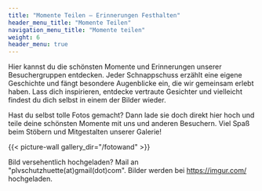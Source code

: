 ```yaml
---
title: "Momente Teilen – Erinnerungen Festhalten"
header_menu_title: "Momente Teilen"
navigation_menu_title: "Momente teilen"
weight: 6
header_menu: true
---
```


Hier kannst du die schönsten Momente und Erinnerungen unserer Besuchergruppen entdecken. Jeder Schnappschuss erzählt eine eigene Geschichte und fängt besondere Augenblicke ein, die wir gemeinsam erlebt haben. Lass dich inspirieren, entdecke vertraute Gesichter und vielleicht findest du dich selbst in einem der Bilder wieder.

Hast du selbst tolle Fotos gemacht? Dann lade sie doch direkt hier hoch und teile deine schönsten Momente mit uns und anderen Besuchern. Viel Spaß beim Stöbern und Mitgestalten unserer Galerie!

{{< picture-wall gallery_dir="/fotowand" >}}

Bild versehentlich hochgeladen? Mail an "plvschutzhuette(at)gmail(dot)com".
Bilder werden bei https://imgur.com/ hochgeladen.
